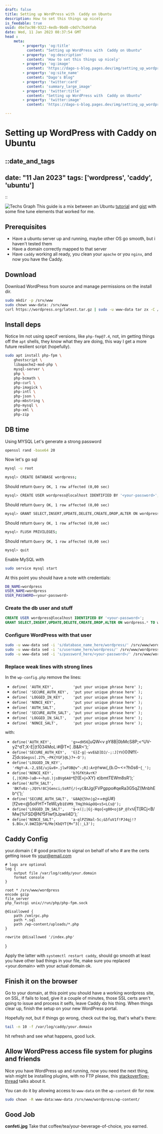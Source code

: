 ```yaml
---
draft: false
title: Setting up WordPress with  Caddy on Ubuntu
description: How to set this things up nicely
is_feedable: true
uuid: d6e7ac98-9322-4edb-9bd8-c0d7c7bd4fab
date: Wed, 11 Jan 2023 08:37:54 GMT
head : 
    meta: 
        - property: 'og:title'
          content: "Setting up WordPress with  Caddy on Ubuntu"
        - property: 'og:description'
          content: 'How to set this things up nicely'
        - property: 'og:image'
          content: 'https://dago-s-blog.pages.dev/img/setting_up_wordpress_with_caddy_on_ubuntu.png'
        - property: 'og:site_name'
          content: "Dago's Blog"
        - property: 'twitter:card'
          content: 'summary_large_image'
        - property: 'twitter:title'
          content: "Setting up WordPress with  Caddy on Ubuntu"
        - property: 'twitter:image'
          content: 'https://dago-s-blog.pages.dev/img/setting_up_wordpress_with_caddy_on_ubuntu.png'

---
```


# Setting up WordPress with  Caddy on Ubuntu

::date_and_tags
---
date: "11 Jan 2023"
tags: ['wordpress', 'caddy', 'ubuntu']
---
::




![Techs Graph](/img/setting_up_wordpress_with_caddy_on_ubuntu_graph.png)
This guide is a mix between an Ubuntu [tutorial](https://ubuntu.com/tutorials/install-and-configure-wordpress#1-overview) and [gist](https://gist.github.com/mage1k99/07ce2b09d47920bf5f94a69f51ddeb30) with some fine tune elements that worked for me. 

## Prerequisites
-  Have a ubuntu server up and running, maybe other OS go smooth, but i haven't tested them
-  Have a domain correctly mapped to that server
-  Have `caddy` working all ready, you clean your `apache` or you `nginx`, and now you have the Caddy.

## Download 
Download WordPress from source and manage permissions on the install dir.
```bash
sudo mkdir -p /srv/www
sudo chown www-data: /srv/www
curl https://wordpress.org/latest.tar.gz | sudo -u www-data tar zx -C /srv/www
```

## Install deps
Notice Im not using specif versions, like `php-fmp@7.4`, not, im getting things off the `apt` shells, they know what they are doing, this way I get a more future resilient script (hopefully).
```bash
sudo apt install php-fpm \
    ghostscript \
    libapache2-mod-php \
    mysql-server \
    php \
    php-bcmath \
    php-curl \
    php-imagick \
    php-intl \
    php-json \
    php-mbstring \
    php-mysql \
    php-xml \
    php-zip
```

## DB time
Using MYSQL
Let's generate a strong password
```bash
openssl rand -base64 20
```
Now let's go sql
```bash
mysql -u root
```
```bash
mysql> CREATE DATABASE wordpress;
```
Should return 
`Query OK, 1 row affected (0,00 sec)`
```bash
mysql> CREATE USER wordpress@localhost IDENTIFIED BY '<your-password>';
```
Should return 
`Query OK, 1 row affected (0,00 sec)`
```bash
mysql> GRANT SELECT,INSERT,UPDATE,DELETE,CREATE,DROP,ALTER ON wordpress.* TO wordpress@localhost;
```
Should return 
`Query OK, 1 row affected (0,00 sec)`

```bash
mysql> FLUSH PRIVILEGES;
```
Should return 
`Query OK, 1 row affected (0,00 sec)`

```bash
mysql> quit
```

Enable MySQL with 
```bash
sudo service mysql start
```


At this point you should have a note with credentials:
```bash
DB_NAME=wordpress
USER_NAME=wordpress
USER_PASSWORD=<your-password>
```

### Create the db user and stuff
```sql
CREATE USER wordpress@localhost IDENTIFIED BY '<your-password>';
GRANT SELECT,INSERT,UPDATE,DELETE,CREATE,DROP,ALTER ON wordpress.* TO wordpress@localhost;
```

### Configure WordPress with that user
```bash
sudo -u www-data sed -i 's/database_name_here/wordpress/' /srv/www/wordpress/wp-config.php
sudo -u www-data sed -i 's/username_here/wordpress/' /srv/www/wordpress/wp-config.php
sudo -u www-data sed -i 's/password_here/<your-password>/' /srv/www/wordpress/wp-config.php
```

### Replace weak lines with strong lines

In the `wp-config.php` remove the lines:
- `define( 'AUTH_KEY',         'put your unique phrase here' );`
- `define( 'SECURE_AUTH_KEY',  'put your unique phrase here' );`
- `define( 'LOGGED_IN_KEY',    'put your unique phrase here' );`
- `define( 'NONCE_KEY',        'put your unique phrase here' );`
- `define( 'AUTH_SALT',        'put your unique phrase here' );`
- `define( 'SECURE_AUTH_SALT', 'put your unique phrase here' );`
- `define( 'LOGGED_IN_SALT',   'put your unique phrase here' );`
- `define( 'NONCE_SALT',       'put your unique phrase here' );`

with:
- `define('AUTH_KEY',         'g>=dH56`]uQW<v pY8B|0bMcS8P;<^UV-yZ^dT;X-E|(t1034MoL:#@T*[ .B&R<');`
- `define('SECURE_AUTH_KEY',  'G}Z-g|-wvE&D]DJ/-;:J]YV`}0(Nf!(-Z|d`c$Gegss[.27%_~PK{YGF}@L}7+-O');`
- `define('LOGGED_IN_KEY',    'rNgY~A.-2,$5E/uj&v8+.jlwFOB@v^-;R]:Ar@f`ww(,{b<Rf>.O~<=?h0s6-`{_');`
- `define('NONCE_KEY',        'b?GfKtAvrK?{,|9}RO~)aB~+~hyU.)jsBVg6A8*`t[!{E=j=XY} e)bmtTEWm8sR');`
- `define('AUTH_SALT',        'BKfv0z-;JQt%!8C}Genci;SsRT{/(<yC`&tJg{FVPgppo#qeRa3G5qZ(MnbhEb^{');`
- `define('SECURE_AUTH_SALT', '&8A@{5hn|g2`=+egU#}[f2ve<@5oiFHT+TeWLyb`1EVM9_THq3hk&pOQ<s5<LCs@');`
- `define('LOGGED_IN_SALT',   '$~x(|;|Gj-Hqo{<g00<oj$P_@7x%`I|T[RCj<B/ Mw]%FSD@N?5Flwf]tJpwil4D');`
- `define('NONCE_SALT',       'a-qlPZ5Nal-5c;&5fuV1f!PJ4qj!?$.BGv,V.bWZI@n*6/Me|KbQYT{M<^3[:_L3');`


## Caddy Config
your.domain {
    # good practice to signal on behalf of who 
    # are the certs getting issue
	tls your@email.com

    # logs are optional
	log {
		output file /var/log/caddy/your.domain
		format console
	}

	root * /srv/www/wordpress
	encode gzip
	file_server
	php_fastcgi unix//run/php/php-fpm.sock

	@disallowed {
		path /xmlrpc.php
		path *.sql
		path /wp-content/uploads/*.php
	}

	rewrite @disallowed '/index.php'
}

Apply the latter with `systemctl restart caddy`, should go smooth at least you have other bad things in your file, make sure you replaced <your.domain> with your actual domain ok.


## Finish it on the browser
Go to your domain, at this point you should have a working wordpress site, on SSL,
if fails to load, give it a couple of minutes, those SSL certs aren't going to issue
and process it selfs, leave Caddy do his thing. When things clear up, finish the setup
on your new WordPress portal. 

Hopefully not, but if things go wrong, check out the log, that's what's there:
```bash
tail -n 10 -f /var/log/caddy/your.domain
```
hit refresh and see what happens, good luck.


## Allow WordPress access file system for plugins and friends
Nice you have WordPress up and running, now you need the next thing, wish might be
installing plugins, with no FTP please, this [stackoverflow-thread](https://stackoverflow.com/questions/17922644/wordpress-asking-for-my-ftp-credentials-to-install-plugins) talks about it.

You can do it by allowing access to `www-data` on the `wp-content` dir for now.

```bash
sudo chown -R www-data:www-data /srv/www/wordpress/wp-content/
```


## Good Job
**confeti.jpg** 
Take that coffee/tea/your-beverage-of-choice, you earned.